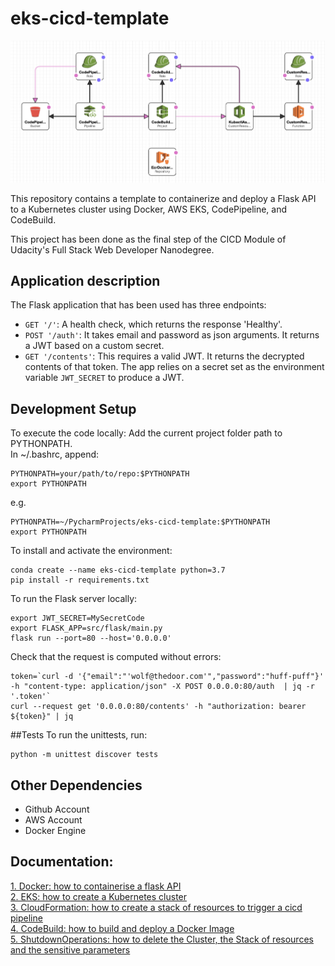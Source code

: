 # eks-cicd-template

![image](docs/cloud_formation_stack.png)

This repository contains a template to containerize and deploy a Flask API 
to a Kubernetes cluster using Docker, AWS EKS, CodePipeline, and CodeBuild.

This project has been done as the final step of the CICD Module 
of Udacity's Full Stack Web Developer Nanodegree.

## Application description
The Flask application that has been used has three endpoints:
- `GET '/'`: A health check, which returns the response 'Healthy'. 
- `POST '/auth'`: It takes email and password as json arguments. It returns a JWT based on a custom secret.
- `GET '/contents'`: This requires a valid JWT. It returns the decrypted contents of that token. 
The app relies on a secret set as the environment variable `JWT_SECRET` to produce a JWT. 

## Development Setup
To execute the code locally:
Add the current project folder path to PYTHONPATH.  
In ~/.bashrc, append:
```
PYTHONPATH=your/path/to/repo:$PYTHONPATH 
export PYTHONPATH
```
e.g.
```
PYTHONPATH=~/PycharmProjects/eks-cicd-template:$PYTHONPATH 
export PYTHONPATH
```

To install and activate the environment:
```
conda create --name eks-cicd-template python=3.7
pip install -r requirements.txt
```

To run the Flask server locally:
```
export JWT_SECRET=MySecretCode
export FLASK_APP=src/flask/main.py
flask run --port=80 --host='0.0.0.0'
```

Check that the request is computed without errors:
```
token=`curl -d '{"email":"'wolf@thedoor.com'","password":"huff-puff"}' -h "content-type: application/json" -X POST 0.0.0.0:80/auth  | jq -r '.token'`
curl --request get '0.0.0.0:80/contents' -h "authorization: bearer ${token}" | jq 
```

##Tests
To run the unittests, run:
```
python -m unittest discover tests
```

## Other Dependencies
- Github Account
- AWS Account
- Docker Engine
     
## Documentation:
[1. Docker: how to containerise a flask API](./docs/1-docker.md)  
[2. EKS: how to create a Kubernetes cluster](./docs/2-eks.md)  
[3. CloudFormation: how to create a stack of resources to trigger a cicd pipeline](./docs/3-stack.md)  
[4. CodeBuild: how to build and deploy a Docker Image](./docs/4-deploy.md)  
[5. ShutdownOperations: how to delete the Cluster, the Stack of resources and the sensitive parameters](./docs/5-shutdown.md)  

